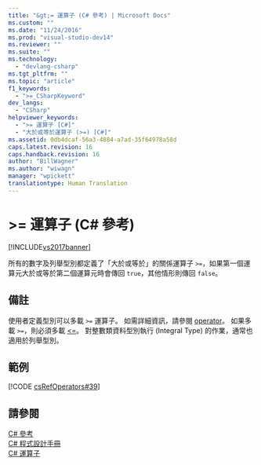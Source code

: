 ```yaml
---
title: "&gt;= 運算子 (C# 參考) | Microsoft Docs"
ms.custom: ""
ms.date: "11/24/2016"
ms.prod: "visual-studio-dev14"
ms.reviewer: ""
ms.suite: ""
ms.technology: 
  - "devlang-csharp"
ms.tgt_pltfrm: ""
ms.topic: "article"
f1_keywords: 
  - ">=_CSharpKeyword"
dev_langs: 
  - "CSharp"
helpviewer_keywords: 
  - ">= 運算子 [C#]"
  - "大於或等於運算子 (>=) [C#]"
ms.assetid: 0db4dcaf-56a3-4884-a7ad-35f64978a58d
caps.latest.revision: 16
caps.handback.revision: 16
author: "BillWagner"
ms.author: "wiwagn"
manager: "wpickett"
translationtype: Human Translation
---
```

# &gt;= 運算子 (C# 參考)
[!INCLUDE[vs2017banner](../../../csharp/includes/vs2017banner.md)]

所有的數字及列舉型別都定義了「大於或等於」的關係運算子 `>=`，如果第一個運算元大於或等於第二個運算元時會傳回 `true`，其他情形則傳回 `false`。  
  
## 備註  
 使用者定義型別可以多載 `>=` 運算子。  如需詳細資訊，請參閱 [operator](../../../csharp/language-reference/keywords/operator.md)。  如果多載 `>=`，則必須多載 [\<\=](../../../csharp/language-reference/operators/less-than-equal-operator.md)。  對整數類資料型別執行 \(Integral Type\) 的作業，通常也適用於列舉型別。  
  
## 範例  
 [!CODE [csRefOperators#39](../CodeSnippet/VS_Snippets_VBCSharp/csrefOperators#39)]  
  
## 請參閱  
 [C\# 參考](../../../csharp/language-reference/index.md)   
 [C\# 程式設計手冊](../../../csharp/programming-guide/index.md)   
 [C\# 運算子](../../../csharp/language-reference/operators/index.md)